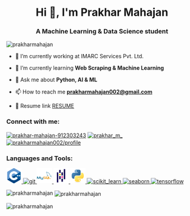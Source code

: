 <h1 align="center">Hi 👋, I'm Prakhar Mahajan</h1>
<h3 align="center">A Machine Learning & Data Science student</h3>

<p align="left"> <img src="https://komarev.com/ghpvc/?username=prakharmahajan&label=Profile%20views&color=0e75b6&style=flat" alt="prakharmahajan" /> </p>

- 🔭 I’m currently working at IMARC Services Pvt. Ltd.

- 🌱 I’m currently learning **Web Scraping & Machine Learning**

- 💬 Ask me about **Python, AI & ML**

- 📫 How to reach me **prakharmahajan002@gmail.com**

- 📄 Resume link [RESUME](https://tinyurl.com/5fbduf2u)

<h3 align="left">Connect with me:</h3>
<p align="left">
<a href="https://linkedin.com/in/prakhar-mahajan-912303243" target="blank"><img align="center" src="https://raw.githubusercontent.com/rahuldkjain/github-profile-readme-generator/master/src/images/icons/Social/linked-in-alt.svg" alt="prakhar-mahajan-912303243" height="30" width="40" /></a>
<a href="https://instagram.com/prakhar_m_" target="blank"><img align="center" src="https://raw.githubusercontent.com/rahuldkjain/github-profile-readme-generator/master/src/images/icons/Social/instagram.svg" alt="prakhar_m_" height="30" width="40" /></a>
<a href="https://auth.geeksforgeeks.org/user/prakharmahajan002/profile" target="blank"><img align="center" src="https://raw.githubusercontent.com/rahuldkjain/github-profile-readme-generator/master/src/images/icons/Social/geeks-for-geeks.svg" alt="prakharmahajan002/profile" height="30" width="40" /></a>
</p>

<h3 align="left">Languages and Tools:</h3>
<p align="left"> <a href="https://www.w3schools.com/cpp/" target="_blank" rel="noreferrer"> <img src="https://raw.githubusercontent.com/devicons/devicon/master/icons/cplusplus/cplusplus-original.svg" alt="cplusplus" width="40" height="40"/> </a> <a href="https://git-scm.com/" target="_blank" rel="noreferrer"> <img src="https://www.vectorlogo.zone/logos/git-scm/git-scm-icon.svg" alt="git" width="40" height="40"/> </a> <a href="https://www.mysql.com/" target="_blank" rel="noreferrer"> <img src="https://raw.githubusercontent.com/devicons/devicon/master/icons/mysql/mysql-original-wordmark.svg" alt="mysql" width="40" height="40"/> </a> <a href="https://pandas.pydata.org/" target="_blank" rel="noreferrer"> <img src="https://raw.githubusercontent.com/devicons/devicon/2ae2a900d2f041da66e950e4d48052658d850630/icons/pandas/pandas-original.svg" alt="pandas" width="40" height="40"/> </a> <a href="https://www.python.org" target="_blank" rel="noreferrer"> <img src="https://raw.githubusercontent.com/devicons/devicon/master/icons/python/python-original.svg" alt="python" width="40" height="40"/> </a> <a href="https://scikit-learn.org/" target="_blank" rel="noreferrer"> <img src="https://upload.wikimedia.org/wikipedia/commons/0/05/Scikit_learn_logo_small.svg" alt="scikit_learn" width="40" height="40"/> </a> <a href="https://seaborn.pydata.org/" target="_blank" rel="noreferrer"> <img src="https://seaborn.pydata.org/_images/logo-mark-lightbg.svg" alt="seaborn" width="40" height="40"/> </a> <a href="https://www.tensorflow.org" target="_blank" rel="noreferrer"> <img src="https://www.vectorlogo.zone/logos/tensorflow/tensorflow-icon.svg" alt="tensorflow" width="40" height="40"/> </a> </p>

<p><img align="left" src="https://github-readme-stats.vercel.app/api/top-langs?username=prakharmahajan&show_icons=true&locale=en&layout=compact" alt="prakharmahajan" /></p>

<p>&nbsp;<img align="center" src="https://github-readme-stats.vercel.app/api?username=prakharmahajan&show_icons=true&locale=en" alt="prakharmahajan" /></p>

<p><img align="center" src="https://github-readme-streak-stats.herokuapp.com/?user=prakharmahajan&" alt="prakharmahajan" /></p>
